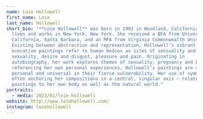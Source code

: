 ```yaml
---
name: Loie Hollowell
first_name: Loie
last_name: Hollowell
short_bio: "**Loie Hollowell** was born in 1983 in Woodland, California, and
  lives and works in New York, New York. She received a BFA from University of
  California, Santa Barbara, and an MFA from Virginia Commonwealth University.
  Existing between abstraction and representation, Hollowell’s vibrant and
  evocative paintings refer to human bodies as sites of sensuality and
  sexuality, desire and disgust, pleasure and pain. Originating in
  autobiography, her work explores themes of sexuality, pregnancy and birth. In
  referencing her own personal experiences, Hollowell’s paintings are at once
  personal and universal in their fierce vulnerability. Her use of symmetry –
  often anchoring her compositions in a central, singular axis – relates her
  paintings to her own body as well as the natural world."
portraits:
  - media: 2023/01/loie-hollowell
website: http://www.loiehollowell.com/
instagram: loiehollowell
---
```

